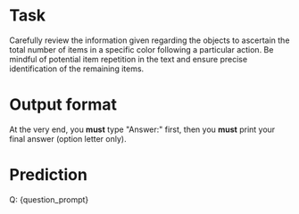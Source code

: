 # Task
Carefully review the information given regarding the objects to ascertain the total number of items in a specific color following a particular action. Be mindful of potential item repetition in the text and ensure precise identification of the remaining items.

# Output format
At the very end, you **must** type "Answer:" first, then you **must** print your final answer (option letter only).

# Prediction
Q: {question_prompt}